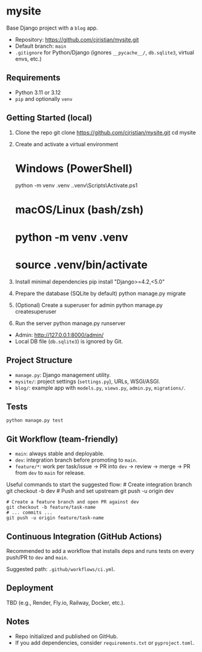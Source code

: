 # mysite

Base Django project with a `blog` app.

- Repository: https://github.com/cjristian/mysite.git
- Default branch: `main`
- `.gitignore` for Python/Django (ignores `__pycache__/`, `db.sqlite3`, virtual envs, etc.)

## Requirements
- Python 3.11 or 3.12
- `pip` and optionally `venv`

## Getting Started (local)
1) Clone the repo
    git clone https://github.com/cjristian/mysite.git
    cd mysite

2) Create and activate a virtual environment
    # Windows (PowerShell)
    python -m venv .venv
    .\.venv\Scripts\Activate.ps1
    # macOS/Linux (bash/zsh)
    # python -m venv .venv
    # source .venv/bin/activate

3) Install minimal dependencies
    pip install "Django>=4.2,<5.0"

4) Prepare the database (SQLite by default)
    python manage.py migrate

5) (Optional) Create a superuser for admin
    python manage.py createsuperuser

6) Run the server
    python manage.py runserver

- Admin: http://127.0.0.1:8000/admin/
- Local DB file (`db.sqlite3`) is ignored by Git.

## Project Structure
- `manage.py`: Django management utility.
- `mysite/`: project settings (`settings.py`), URLs, WSGI/ASGI.
- `blog/`: example app with `models.py`, `views.py`, `admin.py`, `migrations/`.

## Tests
    python manage.py test

## Git Workflow (team-friendly)
- `main`: always stable and deployable.
- `dev`: integration branch before promoting to `main`.
- `feature/*`: work per task/issue → PR into `dev` → review → merge → PR from `dev` to `main` for release.

Useful commands to start the suggested flow:
    # Create integration branch
    git checkout -b dev
    # Push and set upstream
    git push -u origin dev

    # Create a feature branch and open PR against dev
    git checkout -b feature/task-name
    # ... commits ...
    git push -u origin feature/task-name

## Continuous Integration (GitHub Actions)
Recommended to add a workflow that installs deps and runs tests on every push/PR to `dev` and `main`.

Suggested path: `.github/workflows/ci.yml`.

## Deployment
TBD (e.g., Render, Fly.io, Railway, Docker, etc.).

## Notes
- Repo initialized and published on GitHub.
- If you add dependencies, consider `requirements.txt` or `pyproject.toml`.
